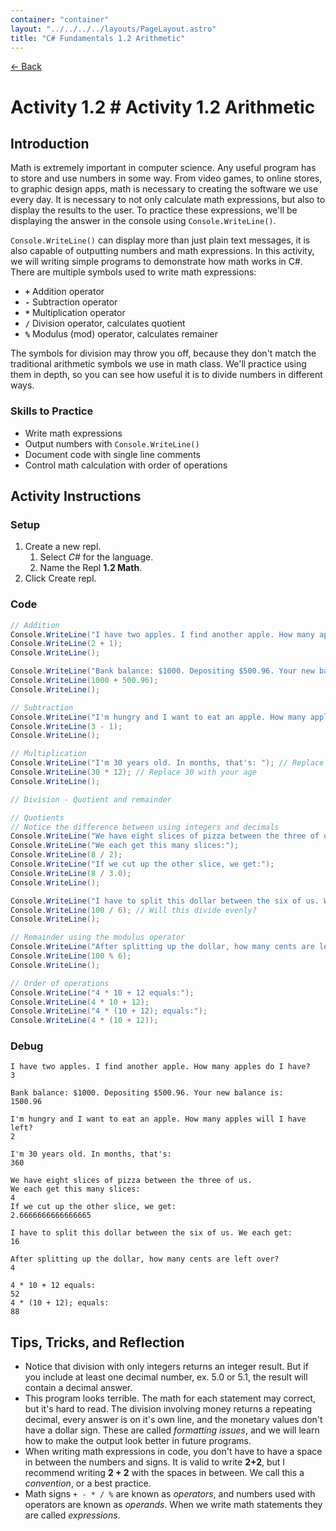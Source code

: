 ```yaml
---
container: "container"
layout: "../../../../layouts/PageLayout.astro"
title: "C# Fundamentals 1.2 Arithmetic"
---
```


[← Back](/courses/c-sharp-fundamentals/)

# Activity 1.2 # Activity 1.2 Arithmetic

## Introduction

Math is extremely important in computer science. Any useful program has to store and use numbers in some way. From video games, to online stores, to graphic design apps, math is necessary to creating the software we use every day. It is necessary to not only calculate math expressions, but also to display the results to the user. To practice these expressions, we'll be displaying the answer in the console using `Console.WriteLine()`.

`Console.WriteLine()` can display more than just plain text messages, it is also capable of outputting numbers and math expressions. In this activity, we will writing simple programs to demonstrate how math works in C#. There are multiple symbols used to write math expressions:

- **`+`** Addition operator
- **`-`** Subtraction operator
- **`*`** Multiplication operator
- **`/`** Division operator, calculates quotient
- **`%`** Modulus (mod) operator, calculates remainer

The symbols for division may throw you off, because they don't match the traditional arithmetic symbols we use in math class. We'll practice using them in depth, so you can see how useful it is to divide numbers in different ways.

### Skills to Practice

- Write math expressions
- Output numbers with `Console.WriteLine()`
- Document code with single line comments
- Control math calculation with order of operations

## Activity Instructions

### Setup

1. Create a new repl.
   1. Select _C#_ for the language.
   2. Name the Repl **1.2 Math**.
2. Click Create repl.

### Code

```cs
// Addition
Console.WriteLine("I have two apples. I find another apple. How many apples do I have?");
Console.WriteLine(2 + 1);
Console.WriteLine();

Console.WriteLine("Bank balance: $1000. Depositing $500.96. Your new balance is:");
Console.WriteLine(1000 + 500.96);
Console.WriteLine();

// Subtraction
Console.WriteLine("I'm hungry and I want to eat an apple. How many apples will I have left?");
Console.WriteLine(3 - 1);
Console.WriteLine();

// Multiplication
Console.WriteLine("I'm 30 years old. In months, that's: "); // Replace 30 with your age
Console.WriteLine(30 * 12); // Replace 30 with your age
Console.WriteLine();

// Division - Quotient and remainder

// Quotients
// Notice the difference between using integers and decimals
Console.WriteLine("We have eight slices of pizza between the three of us.");
Console.WriteLine("We each get this many slices:");
Console.WriteLine(8 / 2);
Console.WriteLine("If we cut up the other slice, we get:");
Console.WriteLine(8 / 3.0);
Console.WriteLine();

Console.WriteLine("I have to split this dollar between the six of us. We each get: ");
Console.WriteLine(100 / 6); // Will this divide evenly?
Console.WriteLine();

// Remainder using the modulus operator
Console.WriteLine("After splitting up the dollar, how many cents are left over?");
Console.WriteLine(100 % 6);
Console.WriteLine();

// Order of operations
Console.WriteLine("4 * 10 + 12 equals:");
Console.WriteLine(4 * 10 + 12);
Console.WriteLine("4 * (10 + 12); equals:");
Console.WriteLine(4 * (10 + 12));
```

### Debug

```
I have two apples. I find another apple. How many apples do I have?
3

Bank balance: $1000. Depositing $500.96. Your new balance is:
1500.96

I'm hungry and I want to eat an apple. How many apples will I have left?
2

I'm 30 years old. In months, that's: 
360

We have eight slices of pizza between the three of us.
We each get this many slices:
4
If we cut up the other slice, we get:
2.6666666666666665

I have to split this dollar between the six of us. We each get: 
16

After splitting up the dollar, how many cents are left over?
4

4 * 10 + 12 equals:
52
4 * (10 + 12); equals:
88
```

## Tips, Tricks, and Reflection

- Notice that division with only integers returns an integer result. But if you include at least one decimal number, ex. 5.0 or 5.1, the result will contain a decimal answer.
- This program looks terrible. The math for each statement may correct, but it's hard to read. The division involving money returns a repeating decimal, every answer is on it's own line, and the monetary values don't have a dollar sign. These are called _formatting issues_, and we will learn how to make the output look better in future programs.
- When writing math expressions in code, you don't have to have a space in between the numbers and signs. It is valid to write **2+2**, but I recommend writing **2 + 2** with the spaces in between. We call this a _convention_, or a best practice.
- Math signs `+ - * / %` are known as _operators_, and numbers used with operators are known as _operands_. When we write math statements they are called _expressions_.
